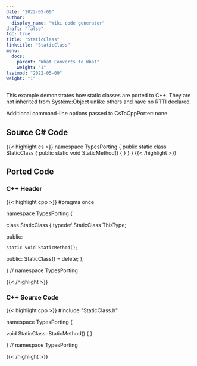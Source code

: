 ```yaml
---
date: "2022-05-09"
author:
  display_name: "Wiki code generator"
draft: "false"
toc: true
title: "StaticClass"
linktitle: "StaticClass"
menu:
  docs:
    parent: "What Converts to What"
    weight: "1"
lastmod: "2022-05-09"
weight: "1"
---
```


This example demonstrates how static classes are ported to C++. They are not inherited from System::Object unlike others and have no RTTI declared.

Additional command-line options passed to CsToCppPorter: none.

## Source C# Code ##

{{< highlight cs >}}
namespace TypesPorting
{
    public static class StaticClass
    {
        public static void StaticMethod()
        {
        }
    }
}
{{< /highlight >}}

## Ported Code ##

### C++ Header ###

{{< highlight cpp >}}
#pragma once

namespace TypesPorting {

class StaticClass
{
    typedef StaticClass ThisType;
    
public:

    static void StaticMethod();
    
public:
    StaticClass() = delete;
};

} // namespace TypesPorting



{{< /highlight >}}

### C++ Source Code ###

{{< highlight cpp >}}
#include "StaticClass.h"

namespace TypesPorting {

void StaticClass::StaticMethod()
{
}

} // namespace TypesPorting

{{< /highlight >}}
